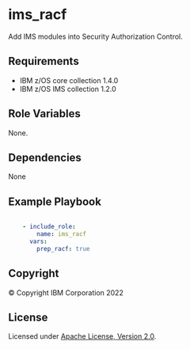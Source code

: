 ims_racf
=========

Add IMS modules into Security Authorization Control.

Requirements
------------
* IBM z/OS core collection 1.4.0
* IBM z/OS IMS collection 1.2.0 


Role Variables
--------------

None.


Dependencies
------------

None

Example Playbook
----------------

```yaml

    - include_role:
        name: ims_racf
      vars:
        prep_racf: true

```

## Copyright

© Copyright IBM Corporation 2022

## License
Licensed under
[Apache License, Version 2.0](https://opensource.org/licenses/Apache-2.0).
